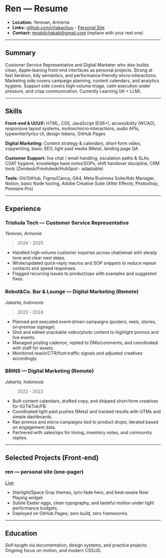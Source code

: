 # Ren — Resume

- **Location:** Yerevan, Armenia
- **Links:** [github.com/chakachuu](https://github.com/chakachuu) - [Personal Site](https://chakachuu.github.io/ren/)
- **Contact:** [renaldichakab@gmail.com](mailto:renaldichakab@gmail.com) (replace with your real one)

---

## Summary

Customer Service Representative and Digital Marketer who also builds clean, Apple‑leaning front‑end interfaces as personal projects. Strong at fast iteration, tidy semantics, and performance‑friendly micro‑interactions. Marketing side covers campaign planning, content calendars, and analytics hygiene. Support side covers high‑volume triage, calm execution under pressure, and crisp communication. Currently Learning (AI + LLM).

---

## Skills

**Front‑end & UI/UX:** HTML, CSS, JavaScript (ES6+), accessibility (WCAG), responsive layout systems, motion/micro‑interactions, audio APIs, typewriter/lyrics UI, design tokens, GitHub Pages

**Digital Marketing:** Content strategy & calendars, short‑form video, copywriting, basic SEO, light paid media (Meta), landing page QA

**Customer Support:** live chat / email handling, escalation paths & SLAs, CSAT hygiene, knowledge base notes/SOPs, shift handover discipline, CRM tools (Zendesk/Freshdesk/HubSpot ‑ adaptable)

**Tools:** Git/GitHub, Figma/Canva, GA4, Meta Business Suite/Ads Manager, Notion, basic Node tooling, Adobe Creative Suite (After Effects, Photoshop, Premiere Pro)

---

## Experience

### Trishula Tech — Customer Service Representative
*Yerevan, Armenia*
> 2024 - 2025

* Handled high‑volume customer inquiries across chat/email with steady tone and clear next steps.
* Wrote/updated quick‑reply macros and SOP snippets to reduce repeat contacts and speed responses.
* Flagged recurring issues to product/ops with examples and suggested fixes.

### Robot&Co. Bar & Lounge — Digital Marketing (Remote)
*Jakarta, Indonesia*
> 2023 - 2024

* Planned and executed event‑driven campaigns (posters, reels, stories, on‑premise signage).
* Shot and edited snackable video/photo content to highlight promos and live events.
* Managed posting cadence, replied to DMs/comments, and coordinated with staff for assets.
* Monitored reach/CTR/foot‑traffic signals and adjusted creatives accordingly.

### BRINS — Digital Marketing (Remote)
*Jakarta, Indonesia*
> 2022 - 2023

* Built content calendars, drafted copy, and shipped short‑form creatives for IG/TikTok/FB.
* Coordinated light paid pushes (Meta) and tracked results with UTMs and simple dashboards.
* Ran promos and micro‑campaigns tied to product drops; iterated based on engagement data.
* Partnered with sales/ops for timing, inventory notes, and community replies.
---

## Selected Projects (Front‑end)

### ren — personal site (one‑pager)

[Live](https://chakachuu.github.io/ren/)

* Starlight/Space Gray themes, lyric‑fade hero, and beat‑aware Now Playing widget.
* Subtle Easter eggs, clean typography, and tasteful motion under tight performance budgets.
* Deployed on GitHub Pages; zero build, zero frameworks.

---

## Education

Self‑taught via documentation, design systems, and practice projects. Ongoing focus on motion, and modern CSS/JS.

